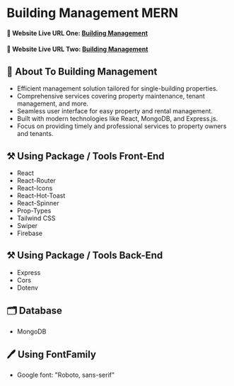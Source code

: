 # Building Management MERN

#### 🔗 Website Live URL One: [Building Management](https://building-management-2241.surge.sh/)

#### 🔗 Website Live URL Two: [Building Management](https://building-management-2241.netlify.app/)

<!-- #### 📢 Admin User Email: user.admin201@gmail.com -->

<!-- #### 📢 Admin User Password: 123456 -->

## 📇 About To Building Management

- Efficient management solution tailored for single-building properties.
- Comprehensive services covering property maintenance, tenant management, and more.
- Seamless user interface for easy property and rental management.
- Built with modern technologies like React, MongoDB, and Express.js.
- Focus on providing timely and professional services to property owners and tenants.

## ⚒️ Using Package / Tools Front-End

- React
- React-Router
- React-Icons
- React-Hot-Toast
- React-Spinner
- Prop-Types
- Tailwind CSS
- Swiper
- Firebase

## ⚒️ Using Package / Tools Back-End

- Express
- Cors
- Dotenv

## 🗂️ Database

- MongoDB

## 🖊️ Using FontFamily

- Google font: "Roboto, sans-serif"
